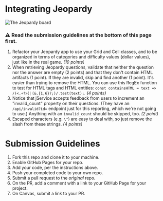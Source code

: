 # Integrating Jeopardy

![The Jeopardy board](https://upload.wikimedia.org/wikipedia/commons/d/d8/Jeopardy_game_board.png)

### :warning: Read the submission guidelines at the bottom of this page first.

1. Refactor your Jeopardy app to use your Grid and Cell classes, and to be organized in terms of categories and difficulty values (dollar values), just like in the real game. *(10 points)*
2. When retrieving Jeopardy questions, validate that neither the question nor the answer are empty (2 points) and that they don't contain HTML artifacts (1 point). If they are invalid, skip and find another (1 point). It's easier than trying to remove the HTML. You can use this RegEx function to test for HTML tags and HTML entities: `const containsHTML = text => /(<.+?>)|(&.{1,6}?;)/.test(text);`. *(4 points)*
3. Notice that jService accepts feedback from users to increment an "invalid_count" property on their questions. (They have an `/api/invalid?id=` endpoint just for this reporting, which we're not going to use.) Anything with an `invalid_count` should be skipped, too. *(2 point)*
4. Escaped characters (e.g. `\"`) are easy to deal with, so just remove the slash from these strings. *(4 points)*

# Submission Guidelines
1. Fork this repo and clone it to your machine.
2. Enable GitHub Pages for your repo.
3. Add your code, per the instructions above.
4. Push your completed code to your own repo.
5. Submit a pull request to the *original* repo.
6. On the PR, add a comment with a link to your GitHub Page for your project.
7. On Canvas, submit a link to your PR.
